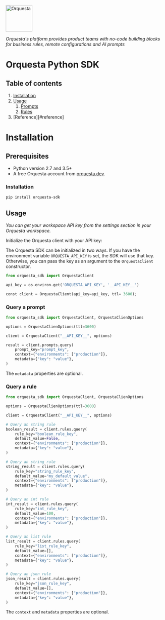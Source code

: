 <p align="left">
  <a href="https://orquesta.dev" target="_blank">
    <img src="https://media.licdn.com/dms/image/C4E0BAQEXwCA4xN_AtQ/company-logo_200_200/0/1677578302965?e=2147483647&v=beta&t=df-lwhojzn0ZspaLGbRhZmTsZQimiLoVy9Uh7iYO-5U" alt="Orquesta"  height="84">
  </a>
</p>

_Orquesta's platform provides product teams with no-code building blocks for business rules, remote configurations and AI prompts_

# Orquesta Python SDK

## Table of contents

1. [Installation](#installation)
2. [Usage](#usage)
   1. [Prompts](#prompts)
   2. [Rules](#rules)
3. [Reference][#reference]

# Installation

## Prerequisites

- Python version 2.7 and 3.5+
- A free Orquesta account from [orquesta.dev](https://orquesta.dev).

### Installation

<div id='installation'/>

```bash
pip install orquesta-sdk
```

## Usage

<div id="usage"/>

_You can get your workspace API key from the settings section in your Orquesta workspace._

Initialize the Orquesta client with your API key:

The Orquesta SDK can be initialized in two ways. If you have the environment variable `ORQUESTA_API_KEY` is set, the SDK will use that key. Otherwise, you can pass the key as an argument to the `OrquestaClient` constructor.

```python
from orquesta_sdk import OrquestaClient

api_key = os.environ.get('ORQUESTA_API_KEY', '__API_KEY__')

const client = OrquestaClient(api_key=api_key, ttl= 3600);
```

### Query a prompt

<div id="prompts"/>

```python
from orquesta_sdk import OrquestaClient, OrquestaClienOptions

options = OrquestaClienOptions(ttl=3600)

client = OrquestaClient("__API_KEY__", options)

result = client.prompts.query(
    prompt_key="prompt_key",
    context={"environments": ["production"]},
    metadata={"key": "value"},
)
```

The `metadata` properties are optional.

### Query a rule

<div id="rules"/>

```python
from orquesta_sdk import OrquestaClient, OrquestaClienOptions

options = OrquestaClienOptions(ttl=3600)

client = OrquestaClient("__API_KEY__", options)

# Query an string rule
boolean_result = client.rules.query(
    rule_key="boolean_rule_key",
    default_value=False,
    context={"environments": ["production"]},
    metadata={"key": "value"},
)

# Query an string rule
string_result = client.rules.query(
    rule_key="string_rule_key",
    default_value="my_default_value",
    context={"environments": ["production"]},
    metadata={"key": "value"},
)

# Query an int rule
int_result = client.rules.query(
    rule_key="int_rule_key",
    default_value=100,
    context={"environments": ["production"]},
    metadata={"key": "value"},
)

# Query an list rule
list_result = client.rules.query(
    rule_key="list_rule_key",
    default_value=[],
    context={"environments": ["production"]},
    metadata={"key": "value"},
)

# Query an json rule
json_result = client.rules.query(
    rule_key="json_rule_key",
    default_value=[],
    context={"environments": ["production"]},
    metadata={"key": "value"},
)
```

The `context` and `metadata` properties are optional.
